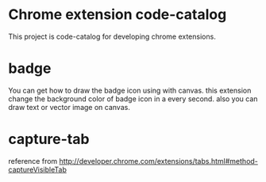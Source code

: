 # Chrome extension code-catalog
This project is code-catalog for developing chrome extensions.

# badge
You can get how to draw the badge icon using with canvas. this extension change the background color of badge icon in a every second. also you can draw text or vector image on canvas.

# capture-tab

reference from http://developer.chrome.com/extensions/tabs.html#method-captureVisibleTab